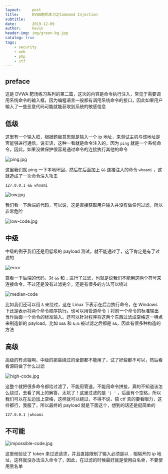 ```yaml
---
layout:     post
title:      DVWA靶机练习之Command Injection
subtitle:   
date:       2019-12-09
author:     kevin
header-img: img/green-bg.jpg
catalog: true
tags:
    - security
    - web
    - php
    - ctf
---
```




## preface



这是 DVWA 靶场练习系列的第二篇，这次的内容是命令执行注入，常见于需要调用系统命令的输入框，因为编程语言一般都有调用系统命令的接口，因此如果用户输入了一些恶意代码可能就能获取到系统的敏感信息



## 低级



这里有一个输入框，根据题目意思就是输入一个 ip 地址，来测试主机与该地址是否能够进行通信，说实话，这种一看就是命令注入的，因为 `ping` 就是一个系统命令，因此，如果没做保护很容易通过命令的连接执行其他的命令



![ping.jpg](https://i.loli.net/2019/12/14/athNcYFRolDwVbj.jpg)



这里我们就 ping 一下本地环回，然后在后面加上 `&&` 连接注入的命令 `whoami` ，这就造成了一次命令注入攻击

```
127.0.0.1 && whoami
```



![low.jpg](https://i.loli.net/2019/12/14/vOM3U1PaBhk4uZL.jpg)



我们看一下后端的代码，可以说，这是直接获取用户输入并没有做任何过滤，所以非常危险



![low-code.jpg](https://i.loli.net/2019/12/14/hmdIOJFBAQMu9V4.jpg)



## 中级



中级的例子我们还是用低级的 payload 测试，就不能通过了，这下肯定是有了过滤的



![error](https://i.loli.net/2019/12/14/lvS4ugzhyDctFPW.jpg)



查看一下后端的代码，对 `&&` 和 `;` 进行了过滤，也就是说我们不能用这两个符号来连接命令，不过还是没有过滤完全，还是有很多的方法可以绕过



![median-code](https://i.loli.net/2019/12/14/b4Pmao2ExUMsufF.jpg)



比如我们还可以用 `&` 来绕过，这在 Linux 下表示在后台执行命令，在 Windows 下还是表示将两个命令顺序执行。也可以用管道命令 `|` 将前一个命令的标准输出当作后面一个命令的标准输入。还可以针对程序将这两个东西过滤成空格这一特点来制造新的 payload，比如 `&&&` 和 `&;&` 被过滤之后都是 `&&`，因此有很多种构造的方法



## 高级



高级的有点狠啊，中级的那些绕过的全部都不能用了，试了好些都不可以，然后看看源码做了什么过滤



![high-code.jpg](https://i.loli.net/2019/12/15/l9oXByuSc1KUF2C.jpg)



这整个就把很多命令都给过滤了，不能用管道，不能用命令拼接，真的不知道该怎么绕过，去看了网上的解答，太坑了！这里过滤的是 `'| '` ，后面有个空格，所以我们可以在左边加上空格，这样就可以绕过，不得不说，搞 ctf 真的要看眼力，这样都行，我服了，所以最终的 payload 就是下面这个，想到的话还是挺简单的

```
127.0.0.1 |whoami
```



## 不可能



![impossible-code.jpg](https://i.loli.net/2019/12/15/9cCwltN2nVhYbIL.jpg)



这里他验证了 token 来过滤请求，并且直接限制了输入必须是以 `.` 相隔开的 ip 地址，这样就没办法注入命令了，因此，在过滤的时候最好就是使用白名单，不要使用黑名单

